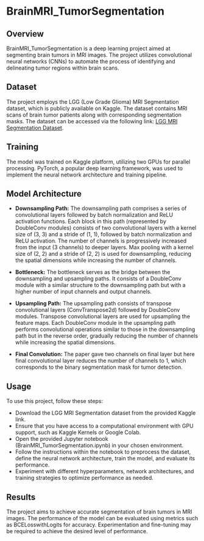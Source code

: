# BrainMRI_TumorSegmentation

## Overview
BrainMRI_TumorSegmentation is a deep learning project aimed at segmenting brain tumors in MRI images. The project utilizes convolutional neural networks (CNNs) to automate the process of identifying and delineating tumor regions within brain scans.

## Dataset
The project employs the LGG (Low Grade Glioma) MRI Segmentation dataset, which is publicly available on Kaggle. The dataset contains MRI scans of brain tumor patients along with corresponding segmentation masks. The dataset can be accessed via the following link: [LGG MRI Segmentation Dataset](https://www.kaggle.com/datasets/mateuszbuda/lgg-mri-segmentation).

## Training
The model was trained on Kaggle platform, utilizing two GPUs for parallel processing. PyTorch, a popular deep learning framework, was used to implement the neural network architecture and training pipeline.

## Model Architecture
- **Downsampling Path:** The downsampling path comprises a series of convolutional layers followed by batch normalization and ReLU activation functions. Each block in this path (represented by DoubleConv modules) consists of two convolutional layers with a kernel size of (3, 3) and a stride of (1, 1), followed by batch normalization and ReLU activation. The number of channels is progressively increased from the input (3 channels) to deeper layers. Max pooling with a kernel size of (2, 2) and a stride of (2, 2) is used for downsampling, reducing the spatial dimensions while increasing the number of channels.

- **Bottleneck:** The bottleneck serves as the bridge between the downsampling and upsampling paths. It consists of a DoubleConv module with a similar structure to the downsampling path but with a higher number of input channels and output channels.

- **Upsampling Path:** The upsampling path consists of transpose convolutional layers (ConvTranspose2d) followed by DoubleConv modules. Transpose convolutional layers are used for upsampling the feature maps. Each DoubleConv module in the upsampling path performs convolutional operations similar to those in the downsampling path but in the reverse order, gradually reducing the number of channels while increasing the spatial dimensions.

- **Final Convolution:** The paper gave two channels on final layer but here final convolutional layer reduces the number of channels to 1, which corresponds to the binary segmentation mask for tumor detection.

## Usage
To use this project, follow these steps:

- Download the LGG MRI Segmentation dataset from the provided Kaggle link.
- Ensure that you have access to a computational environment with GPU support, such as Kaggle Kernels or Google Colab.
- Open the provided Jupyter notebook (BrainMRI_TumorSegmentation.ipynb) in your chosen environment.
- Follow the instructions within the notebook to preprocess the dataset, define the neural network architecture, train the model, and evaluate its performance.
- Experiment with different hyperparameters, network architectures, and training strategies to optimize performance as needed.
  
## Results
The project aims to achieve accurate segmentation of brain tumors in MRI images. The performance of the model can be evaluated using metrics such as BCELosswithLogits for accuracy. Experimentation and fine-tuning may be required to achieve the desired level of performance.
